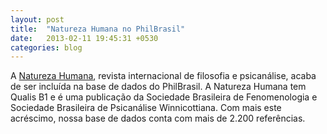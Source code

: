 ```yaml
---
layout: post
title:  "Natureza Humana no PhilBrasil"
date:   2013-02-11 19:45:31 +0530
categories: blog
---
```

A <a title="Natureza Humana" href="http://www.winnicottnaturezahumana.com.br/">Natureza Humana</a>, revista internacional de filosofia e psicanálise, acaba de ser incluída na base de dados do PhilBrasil. A Natureza Humana tem Qualis B1 e é uma publicação da Sociedade Brasileira de Fenomenologia e Sociedade Brasileira de Psicanálise Winnicottiana. Com mais este acréscimo, nossa base de dados conta com mais de 2.200 referências.